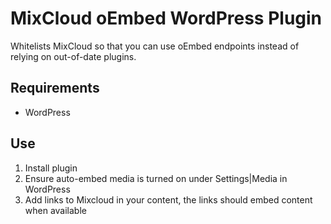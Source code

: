 # MixCloud oEmbed WordPress Plugin

Whitelists MixCloud so that you can use oEmbed endpoints instead of relying on out-of-date plugins.

## Requirements
* WordPress

## Use
1. Install plugin
2. Ensure auto-embed media is turned on under Settings|Media in WordPress
3. Add links to Mixcloud in your content, the links should embed content when available
